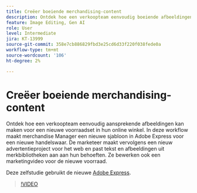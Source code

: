```yaml
---
title: Creëer boeiende merchandising-content
description: Ontdek hoe een verkoopteam eenvoudig boeiende afbeeldingen kan maken voor een nieuwe voorraad in hun online winkel
feature: Image Editing, Gen AI
role: User
level: Intermediate
jira: KT-13999
source-git-commit: 358e7cb886829fbd3e25cd6d33f220f038fede0a
workflow-type: tm+mt
source-wordcount: '106'
ht-degree: 2%

---
```


# Creëer boeiende merchandising-content

Ontdek hoe een verkoopteam eenvoudig aansprekende afbeeldingen kan maken voor een nieuwe voorraadset in hun online winkel. In deze workflow maakt merchandise Manager een nieuwe sjabloon in Adobe Express voor een nieuwe handelswaar. De marketeer maakt vervolgens een nieuw advertentieproject voor het web en past tekst en afbeeldingen uit merkbibliotheken aan aan hun behoeften. Ze bewerken ook een marketingvideo voor de nieuwe voorraad.

Deze zelfstudie gebruikt de nieuwe [Adobe Express](https://www.adobe.com/express/).

>[!VIDEO](https://video.tv.adobe.com/v/3424458?quality=12&learn=on&hidetitle=true)
